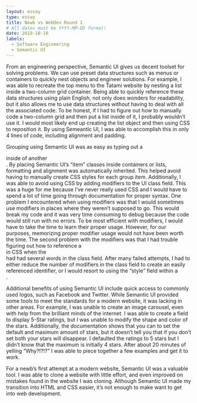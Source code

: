 ```yaml
---
layout: essay
type: essay
title: Newb vs WebDev Round 1
# All dates must be YYYY-MM-DD format!
date: 2019-10-10
labels:
  - Software Engineering
  - Semantic UI
---
```


  From an engineering perspective, Semantic UI gives us decent toolset for solving problems. We can use preset data structures such as menus or containers to quickly nest objects and engineer solutions. For example, I was able to recreate the top menu to the Tatami website by nesting a list inside a two-column grid container. Being able to quickly reference these data structures using plain English, not only does wonders for readability, but it also allows me to use data structures without having to deal with all the associated code. To be honest, if I had to figure out how to manually code a two-column grid and then put a list inside of it, I probably wouldn’t use it. I would most likely end up creating the list object and then using CSS to reposition it. By using Semeantic UI, I was able to accomplish this in only 4 lines of code, including alignment and padding. 

  Grouping using Semantic UI was as easy as typing out a <div> inside of another <div>. By placing  Semantic UI’s “item” classes inside containers or lists, formatting and alignment was automatically inherited. This helped avoid having to manually create CSS styles for each group item. Additionally, I was able to avoid using CSS by adding modifiers to the UI class field. This was a huge for me because I’ve never really used CSS and I would have to spend a lot of time going through documentation for proper syntax. One problem I encountered when using modifiers was that I would sometimes use modifiers in places where they weren’t supposed to go. This would break my code and it was very time consuming to debug because the code would still run with no errors. To be most efficient with modifiers, I would have to take the time to learn their proper usage. However, for our purposes, memorizing proper modifier usage would not have been worth the time. The second problem with the modifiers was that I had trouble figuring out how to reference a <div> in CSS when the <div> had had several words in the class field. After many failed attempts, I had to either reduce the number of modifiers in the class field to create an easily referenced identifier, or I would resort to using the “style” field within a <div>.

  Additional benefits of using Semantic UI include quick access to commonly used logos, such as Facebook and Twitter. While Semantic UI provided some tools to meet the standards for a modern website, it was lacking in other areas. For example, I was unable to create an image carousel, even with help from the brilliant minds of the internet. I was able to create a field to display 5-Star ratings, but I was unable to modify the shape and color of the stars. Additionally, the documentation shows that you can to set the default and maximum amount of stars, but it doesn’t tell you that if you don’t set both your stars will disappear. I defaulted the ratings to 5 stars but I didn’t know that the maximum is initially 4 stars. After about 20 minutes of yelling “Why?!?!?” I was able to piece together a few examples and get it to work. 

  For a newb’s first attempt at a modern website, Semantic UI was a valuable tool. I was able to clone a website with little effort, and even improved on mistakes found in the website I was cloning. Although Semantic UI made my transition into HTML and CSS easier, it’s not enough to make want to get into web development. 
		

